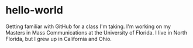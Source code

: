 # hello-world
Getting familiar with GitHub for a class I'm taking. I'm working on my Masters in Mass Communications at the University of Florida.
I live in North Florida, but I grew up in California and Ohio. 
